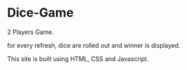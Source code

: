 # Dice-Game

2 Players Game.

for every refresh, dice are rolled out and winner is displayed.

This site is built using HTML, CSS and Javascript.
